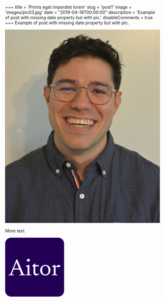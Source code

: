 +++
title = 'Primis eget imperdiet lorem'
slug = 'post1'
image = 'images/pic03.jpg'
date = "2019-04-18T00:00:00"
description = 'Example of post with missing date property but with pic.'
disableComments = true
+++
Example of post with missing date property but with pic.

![img](/images/profile.jpeg)

More text

![img](/images/favicon.png)
